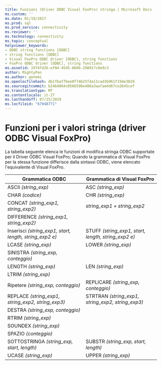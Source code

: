 ```yaml
---
title: Funzioni (Driver ODBC Visual FoxPro) stringa | Microsoft Docs
ms.custom: ''
ms.date: 01/19/2017
ms.prod: sql
ms.prod_service: connectivity
ms.reviewer: ''
ms.technology: connectivity
ms.topic: conceptual
helpviewer_keywords:
- ODBC string functions [ODBC]
- string functions [ODBC]
- Visual FoxPro ODBC driver [ODBC], string functions
- FoxPro ODBC driver [ODBC], string functions
ms.assetid: 1974fd26-ef0d-45d5-860b-298917c8e9c3
author: MightyPen
ms.author: genemi
ms.openlocfilehash: db1fbaffbee0f74625f4a11cad3b961f194e3829
ms.sourcegitcommit: b2464064c0566590e486a3aafae6d67ce2645cef
ms.translationtype: MT
ms.contentlocale: it-IT
ms.lasthandoff: 07/15/2019
ms.locfileid: "67948771"
---
```

# <a name="string-functions-visual-foxpro-odbc-driver"></a>Funzioni per i valori stringa (driver ODBC Visual FoxPro)
La tabella seguente elenca le funzioni di modifica stringa ODBC supportate per il Driver ODBC Visual FoxPro; Quando la grammatica di Visual FoxPro per la stessa funzione differisce dalla sintassi ODBC, viene elencato l'equivalente di Visual FoxPro.  
  
|Grammatica ODBC|Grammatica di Visual FoxPro|  
|------------------|---------------------------|  
|ASCII *(string_exp)*|ASC *(string_exp)*|  
|CHAR *(codice)*|CHR *(string_exp)*|  
|CONCAT *(string_exp1, string_exp2)*|*string_exp1 + string_exp2*|  
|DIFFERENCE *(string_exp1, string_exp2)*||  
|Inserisci *(string_exp1, start, length, string_exp2 e)*|STUFF *(string_exp1, start, length, string_exp2 e)*|  
|LCASE *(string_exp)*|LOWER *(string_exp)*|  
|SINISTRA *(string_exp, conteggio)*||  
|LENGTH *(string_exp)*|LEN *(string_exp)*|  
|LTRIM *(string_exp)*||  
|Ripetere *(string_exp, conteggio)*|REPLICARE *(string_exp, conteggio)*|  
|REPLACE *(string_exp1, string_exp2, string_exp3)*|STRTRAN *(string_exp1, string_exp2, string_exp3)*|  
|DESTRA *(string_exp, conteggio)*||  
|RTRIM *(string_exp)*||  
|SOUNDEX *(string_exp)*||  
|SPAZIO *(conteggio)*||  
|SOTTOSTRINGA *(string_exp, start, length)*|SUBSTR *(string_exp, start, length)*|  
|UCASE *(string_exp)*|UPPER *(string_exp)*|
